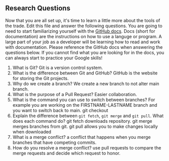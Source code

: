 ## Research Questions 

Now that you are all set up, it's time to learn a little more about the tools of the trade. Edit this file and answer the following questions. You are going to need to start familiarizing yourself with the [GitHub docs](https://docs.github.com/en). Docs (short for documentation) are the instructions on how to use a languge or program. A large part of your job as a developer will be learning how to read and work with documentation. Please reference the GitHub docs when answering the questions below. If you cannot find what you are looking for in the docs, you can always start to practice your Google skills!

1. What is Git?
Git is a version control system. 
2. What is the difference between Git and GitHub?
GitHub is the website for storing the Git projects. 
3. Why do we create a branch?
We create a new branch to not alter main branch.
4. What is the purpose of a Pull Request?
Easier collaboration.
5. What is the command you can use to switch between branches? For example you are working on the FIRSTNAME-LASTNAME branch and you want to switch back to main.
git checkout
6. Explain the difference between `git fetch`, `git merge` and `git pull`. What does each command do?
git fetch downloads repository. git merge merges branches from git. git pull allows you to make changes locally when downloaded
7. What is a merge conflict?
a conflict that happens when you merge branches that have competing commits. 
8. How do you resolve a merge conflict?
use pull requests to compare the merge requests and decide which request to honor. 
